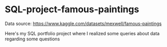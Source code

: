 # SQL-project-famous-paintings
Data source: https://www.kaggle.com/datasets/mexwell/famous-paintings

Here's my SQL portfolio project where I realized some queries about data regarding some questions

